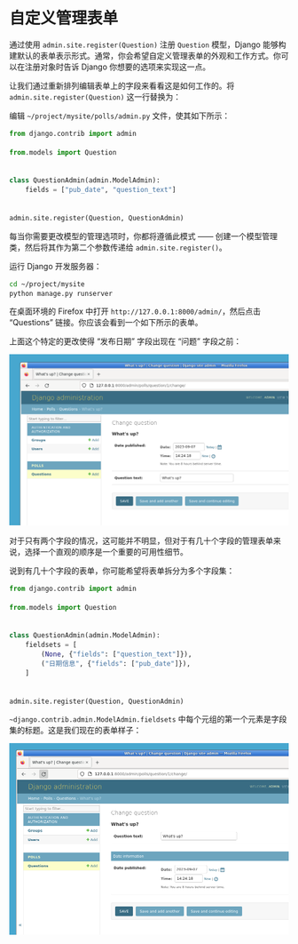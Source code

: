 # 自定义管理表单

通过使用 `admin.site.register(Question)` 注册 `Question` 模型，Django 能够构建默认的表单表示形式。通常，你会希望自定义管理表单的外观和工作方式。你可以在注册对象时告诉 Django 你想要的选项来实现这一点。

让我们通过重新排列编辑表单上的字段来看看这是如何工作的。将 `admin.site.register(Question)` 这一行替换为：

编辑 `~/project/mysite/polls/admin.py` 文件，使其如下所示：

```python
from django.contrib import admin

from.models import Question


class QuestionAdmin(admin.ModelAdmin):
    fields = ["pub_date", "question_text"]


admin.site.register(Question, QuestionAdmin)
```

每当你需要更改模型的管理选项时，你都将遵循此模式 —— 创建一个模型管理类，然后将其作为第二个参数传递给 `admin.site.register()`。

运行 Django 开发服务器：

```bash
cd ~/project/mysite
python manage.py runserver
```

在桌面环境的 Firefox 中打开 `http://127.0.0.1:8000/admin/`，然后点击 “Questions” 链接。你应该会看到一个如下所示的表单。

上面这个特定的更改使得 “发布日期” 字段出现在 “问题” 字段之前：

![管理表单字段重新排序](../assets/20230908-16-06-41-wiBfnHS8.png)

对于只有两个字段的情况，这可能并不明显，但对于有几十个字段的管理表单来说，选择一个直观的顺序是一个重要的可用性细节。

说到有几十个字段的表单，你可能希望将表单拆分为多个字段集：

```python
from django.contrib import admin

from.models import Question


class QuestionAdmin(admin.ModelAdmin):
    fieldsets = [
        (None, {"fields": ["question_text"]}),
        ("日期信息", {"fields": ["pub_date"]}),
    ]


admin.site.register(Question, QuestionAdmin)
```

`~django.contrib.admin.ModelAdmin.fieldsets` 中每个元组的第一个元素是字段集的标题。这是我们现在的表单样子：

![带有字段集的管理表单](../assets/20230908-16-08-19-HOzMJWFG.png)
